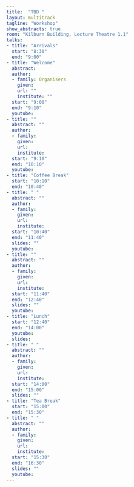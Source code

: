 ```yaml
---
title:  "TBD "
layout: multitrack
tagline: "Workshop"
show_abstracts: true
room: "Kilburn Building, Lecture Theatre 1.1"
talks:
- title: "Arrivals"
  start: "8:30"
  end: "9:00"
- title: "Welcome"    
  abstract:
  author:
  - family: Organisers
    given: 
    url: ""
    institute: ""   
  start: "9:00"
  end: "9:10"
  youtube:
- title: ""
  abstract: ""
  author:
  - family: 
    given: 
    url: 
    institute: 
  start: "9:10"
  end: "10:10"
  youtube: 
- title: "Coffee Break"
  start: "10:10"
  end: "10:40"    
- title: " "
  abstract: ""
  author:
  - family:  
    given: 
    url: 
    institute: 
  start: "10:40"
  end: "11:40"
  slides: ""
  youtube:  
- title: ""
  abstract: "" 
  author:
  - family: 	  
    given: 
    url: 
    institute: 
  start: "11:40"
  end: "12:40"
  slides: ""
  youtube: 
- title: "Lunch"
  start: "12:40"
  end: "14:00"
  youtube:
  slides: 
- title: " "
  abstract: ""
  author:
  - family:  
    given: 
    url: 
    institute: 
  start: "14:00"
  end: "15:00"
  slides: ""  
- title: "Tea Break"
  start: "15:00"
  end: "15:30"
- title: " "
  abstract: ""   
  author:
  - family: 
    given: 
    url: 
    institute: 
  start: "15:30"
  end: "16:30"
  slides: ""
  youtube: 
---
```

